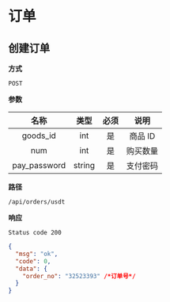# 订单

## 创建订单

**方式**

`POST`

**参数**

|    名称    |  类型  | 必须 |                     说明                      |
| :--------: | :----: | :--: | :-------------------------------------------: |
|  goods_id  |  int   |  是  |                    商品 ID                    |
|    num     |  int   |  是  |                   购买数量                    |
|   pay_password   | string |  是  |                   支付密码                    |

**路径**

`/api/orders/usdt`

**响应**

`Status code 200`

```json
{
  "msg": "ok",
  "code": 0,
  "data": {
    "order_no": "32523393" /*订单号*/
  }
}
```

